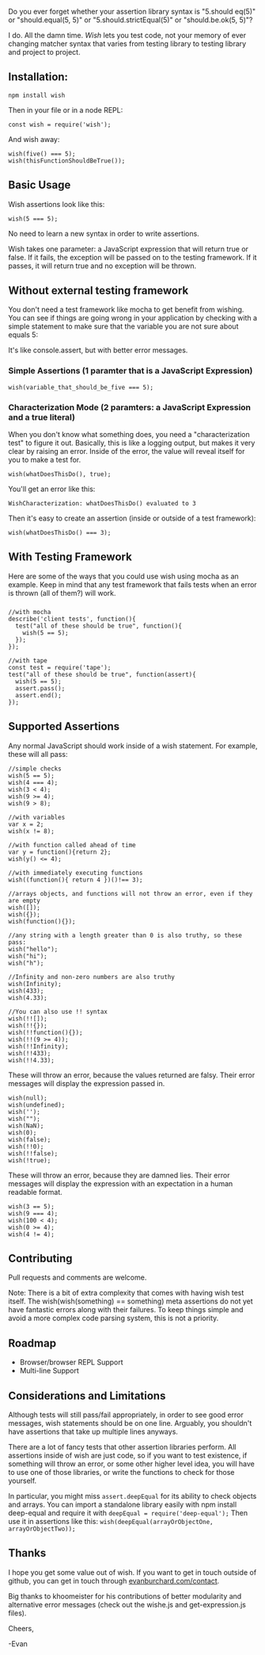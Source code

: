 Do you ever forget whether your assertion library syntax is "5.should eq(5)" or "should.equal(5, 5)" or "5.should.strictEqual(5)" or "should.be.ok(5, 5)"?

I do. All the damn time.  _Wish_ lets you test code, not your memory of ever changing matcher syntax that varies from testing library to testing library and project to project.

## Installation:
```
npm install wish
```

Then in your file or in a node REPL:

```
const wish = require('wish');
```

And wish away:

```
wish(five() === 5);
wish(thisFunctionShouldBeTrue());
```

## Basic Usage
Wish assertions look like this:

```
wish(5 === 5);
```
No need to learn a new syntax in order to write assertions.

Wish takes one parameter: a JavaScript expression that will return true or false.  If it fails, the exception will be passed on to the testing framework.  If it passes, it will return true and no exception will be thrown.

## Without external testing framework
You don't need a test framework like mocha to get benefit from wishing.  You can see if things are going wrong in your application by checking with a simple statement to make sure that the variable you are not sure about equals 5:

It's like console.assert, but with better error messages.

### Simple Assertions (1 paramter that is a JavaScript Expression)

```
wish(variable_that_should_be_five === 5);
```

### Characterization Mode (2 paramters: a JavaScript Expression and a true literal)

When you don't know what something does, you need a "characterization
test" to figure it out. Basically, this is like a logging output, but
makes it very clear by raising an error. Inside of the error, the value
will reveal itself for you to make a test for.

```
wish(whatDoesThisDo(), true);
```

You'll get an error like this:

```
WishCharacterization: whatDoesThisDo() evaluated to 3
```

Then it's easy to create an assertion (inside or outside of a test
framework):

```
wish(whatDoesThisDo() === 3);
```


## With Testing Framework
Here are some of the ways that you could use wish using mocha as an example.  Keep in mind that any test framework that fails tests when an error is thrown (all of them?) will work.

###
```
//with mocha
describe('client tests', function(){
  test("all of these should be true", function(){
    wish(5 == 5);
  });
});
```

```
//with tape
const test = require('tape');
test("all of these should be true", function(assert){
  wish(5 == 5);
  assert.pass();
  assert.end();
});
```

## Supported Assertions
Any normal JavaScript should work inside of a wish statement.  For example, these will all pass:

```
//simple checks
wish(5 == 5);
wish(4 === 4);
wish(3 < 4);
wish(9 >= 4);
wish(9 > 8);

//with variables
var x = 2;
wish(x != 8);

//with function called ahead of time
var y = function(){return 2};
wish(y() <= 4);

//with immediately executing functions
wish((function(){ return 4 })()!== 3);

//arrays objects, and functions will not throw an error, even if they are empty
wish([]);
wish({});
wish(function(){});

//any string with a length greater than 0 is also truthy, so these pass:
wish("hello");
wish("hi");
wish("h");

//Infinity and non-zero numbers are also truthy
wish(Infinity);
wish(433);
wish(4.33);

//You can also use !! syntax
wish(!![]);
wish(!!{});
wish(!!function(){});
wish(!!(9 >= 4));
wish(!!Infinity);
wish(!!433);
wish(!!4.33);
```

These will throw an error, because the values returned are falsy.  Their error messages will display the expression passed in.

```
wish(null);
wish(undefined);
wish('');
wish("");
wish(NaN);
wish(0);
wish(false);
wish(!!0);
wish(!!false);
wish(!true);
```

These will throw an error, because they are damned lies.  Their error messages will display the expression with an expectation in a human readable format.

```
wish(3 == 5);
wish(9 === 4);
wish(100 < 4);
wish(0 >= 4);
wish(4 != 4);
```


## Contributing
Pull requests and comments are welcome.

Note: There is a bit of extra complexity that comes with having wish test itself.  The wish(wish(something) == something) meta assertions do not yet have fantastic errors along with their failures.  To keep things simple and avoid a more complex code parsing system, this is not a priority.

## Roadmap
- Browser/browser REPL Support
- Multi-line Support

## Considerations and Limitations
Although tests will still pass/fail appropriately, in order to see good error messages, wish statements should be on one line.  Arguably, you shouldn't have assertions that take up multiple lines anyways.

There are a lot of fancy tests that other assertion libraries perform.  All assertions inside of wish are just code, so if you want to test existence, if something will throw an error, or some other higher level idea, you will have to use one of those libraries, or write the functions to check for those yourself.

In particular, you might miss ```assert.deepEqual``` for its ability to check
objects and arrays. You can import a standalone
library easily with npm install deep-equal and require it with
```deepEqual = require('deep-equal');```
Then use it in assertions like this:
```wish(deepEqual(arrayOrObjectOne, arrayOrObjectTwo));```

## Thanks

I hope you get some value out of wish.  If you want to get in touch outside of github, you can get in touch through [evanburchard.com/contact](http://evanburchard.com/contact).

Big thanks to khoomeister for his contributions of better modularity and alternative error messages (check out the wishe.js and get-expression.js files).

Cheers,

-Evan

